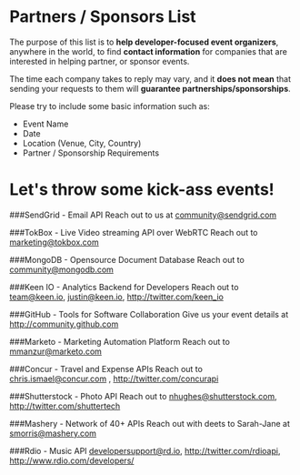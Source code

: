 Partners / Sponsors List
=============

The purpose of this list is to **help developer-focused event organizers**, anywhere in the world, to find **contact information** for companies that are interested in helping partner, or sponsor events. 

The time each company takes to reply may vary, and it **does not mean** that sending your requests to them will **guarantee partnerships/sponsorships**.

Please try to include some basic information such as:

- Event Name
- Date
- Location (Venue, City, Country)
- Partner / Sponsorship Requirements

Let's throw some kick-ass events!
=============

###SendGrid - Email API
Reach out to us at community@sendgrid.com

###TokBox - Live Video streaming API over WebRTC
Reach out to marketing@tokbox.com

###MongoDB - Opensource Document Database
Reach out to community@mongodb.com

###Keen IO - Analytics Backend for Developers
Reach out to team@keen.io, justin@keen.io, http://twitter.com/keen_io

###GitHub - Tools for Software Collaboration
Give us your event details at http://community.github.com

###Marketo - Marketing Automation Platform
Reach out to mmanzur@marketo.com

###Concur - Travel and Expense APIs
Reach out to chris.ismael@concur.com , http://twitter.com/concurapi

###Shutterstock - Photo API
Reach out to nhughes@shutterstock.com, http://twitter.com/shuttertech

###Mashery - Network of 40+ APIs
Reach out with deets to Sarah-Jane at smorris@mashery.com

###Rdio - Music API
developersupport@rd.io, http://twitter.com/rdioapi, http://www.rdio.com/developers/